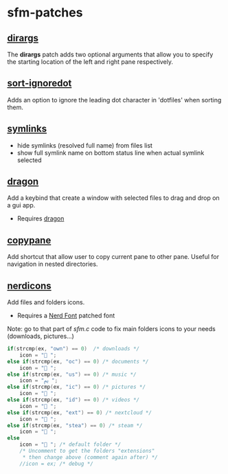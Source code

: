# sfm-patches

## [dirargs](sfm-dirargs-0.3.1.diff)

The **dirargs** patch adds two optional arguments that allow you to specify the
starting location of the left and right pane respectively.

## [sort-ignoredot](sort-ignoredot/sfm-sort-ignoredot-0.3.1.diff)
Adds an option to ignore the leading dot character in 'dotfiles' when sorting them.

## [symlinks](sfm-symlinks-0.4.diff)

* hide symlinks (resolved full name) from files list
* show full symlink name on bottom status line when actual symlink selected

## [dragon](sfm-dragon-0.4.diff)
Add a keybind that create a window with selected files to drag and drop on a gui app.
* Requires [dragon](https://github.com/mwh/dragon)

## [copypane](sfm-copypane-0.4.diff)
Add shortcut that allow user to copy current pane to other pane. Useful for navigation
in nested directories.

## [nerdicons](sfm-nerdicons-0.4.diff)
Add files and folders icons.
* Requires a [Nerd Font](https://www.nerdfonts.com/font-downloads) patched font

Note: go to that part of <i>sfm.c</i> code to fix main folders icons to your needs (downloads, pictures...)
``` c
if(strcmp(ex, "own") == 0)  /* downloads */
    icon = " ";
else if(strcmp(ex, "oc") == 0) /* documents */
    icon = " ";
else if(strcmp(ex, "us") == 0) /* music */
    icon = "ﱘ ";
else if(strcmp(ex, "ic") == 0) /* pictures */
    icon = " ";
else if(strcmp(ex, "id") == 0) /* videos */
    icon = " ";
else if(strcmp(ex, "ext") == 0) /* nextcloud */
    icon = " ";
else if(strcmp(ex, "stea") == 0) /* steam */
    icon = " ";
else
    icon = " "; /* default folder */
    /* Uncomment to get the folders "extensions"
     * then change above (comment again after) */
    //icon = ex; /* debug */
```

